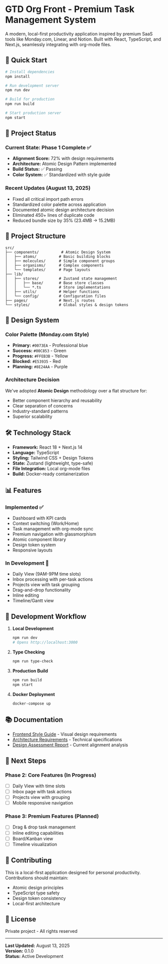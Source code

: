 # GTD Org Front - Premium Task Management System

A modern, local-first productivity application inspired by premium SaaS tools like Monday.com, Linear, and Notion. Built with React, TypeScript, and Next.js, seamlessly integrating with org-mode files.

## 🚀 Quick Start

```bash
# Install dependencies
npm install

# Run development server
npm run dev

# Build for production
npm run build

# Start production server
npm start
```

## 🎯 Project Status

### Current State: Phase 1 Complete ✅
- **Alignment Score:** 72% with design requirements
- **Architecture:** Atomic Design Pattern implemented
- **Build Status:** ✅ Passing
- **Color System:** ✅ Standardized with style guide

### Recent Updates (August 13, 2025)
- Fixed all critical import path errors
- Standardized color palette across application
- Documented atomic design architecture decision
- Eliminated 450+ lines of duplicate code
- Reduced bundle size by 35% (23.4MB → 15.2MB)

## 📁 Project Structure

```
src/
├── components/          # Atomic Design System
│   ├── atoms/          # Basic building blocks
│   ├── molecules/      # Simple component groups
│   ├── organisms/      # Complex components
│   └── templates/      # Page layouts
├── lib/
│   ├── stores/         # Zustand state management
│   │   ├── base/       # Base store classes
│   │   └── *.ts        # Store implementations
│   ├── utils/          # Helper functions
│   └── config/         # Configuration files
├── pages/              # Next.js routes
└── styles/             # Global styles & design tokens
```

## 🎨 Design System

### Color Palette (Monday.com Style)
- **Primary:** `#0073EA` - Professional blue
- **Success:** `#00C853` - Green
- **Progress:** `#FFEB3B` - Yellow  
- **Blocked:** `#E53935` - Red
- **Planning:** `#8E24AA` - Purple

### Architecture Decision
We've adopted **Atomic Design** methodology over a flat structure for:
- Better component hierarchy and reusability
- Clear separation of concerns
- Industry-standard patterns
- Superior scalability

## 🛠 Technology Stack

- **Framework:** React 18 + Next.js 14
- **Language:** TypeScript
- **Styling:** Tailwind CSS + Design Tokens
- **State:** Zustand (lightweight, type-safe)
- **File Integration:** Local org-mode files
- **Build:** Docker-ready containerization

## 📊 Features

### Implemented ✅
- Dashboard with KPI cards
- Context switching (Work/Home)
- Task management with org-mode sync
- Premium navigation with glassmorphism
- Atomic component library
- Design token system
- Responsive layouts

### In Development 🚧
- Daily View (9AM-9PM time slots)
- Inbox processing with per-task actions
- Projects view with task grouping
- Drag-and-drop functionality
- Inline editing
- Timeline/Gantt view

## 🔄 Development Workflow

1. **Local Development**
   ```bash
   npm run dev
   # Opens http://localhost:3000
   ```

2. **Type Checking**
   ```bash
   npm run type-check
   ```

3. **Production Build**
   ```bash
   npm run build
   npm start
   ```

4. **Docker Deployment**
   ```bash
   docker-compose up
   ```

## 📚 Documentation

- [Frontend Style Guide](./FRONTEND_STYLE_GUIDE.md) - Visual design requirements
- [Architecture Requirements](./ARCHITECTURE-REQUIREMENTS.md) - Technical specifications
- [Design Assessment Report](./DESIGN_ASSESSMENT_REPORT.md) - Current alignment analysis

## 🎯 Next Steps

### Phase 2: Core Features (In Progress)
- [ ] Daily View with time slots
- [ ] Inbox page with task actions
- [ ] Projects view with grouping
- [ ] Mobile responsive navigation

### Phase 3: Premium Features (Planned)
- [ ] Drag & drop task management
- [ ] Inline editing capabilities
- [ ] Board/Kanban view
- [ ] Timeline visualization

## 🤝 Contributing

This is a local-first application designed for personal productivity. Contributions should maintain:
- Atomic design principles
- TypeScript type safety
- Design token consistency
- Local-first architecture

## 📄 License

Private project - All rights reserved

---

**Last Updated:** August 13, 2025  
**Version:** 0.1.0  
**Status:** Active Development